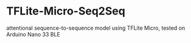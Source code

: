 # TFLite-Micro-Seq2Seq
attentional sequence-to-sequence model using TFLite Micro, tested on Arduino Nano 33 BLE

